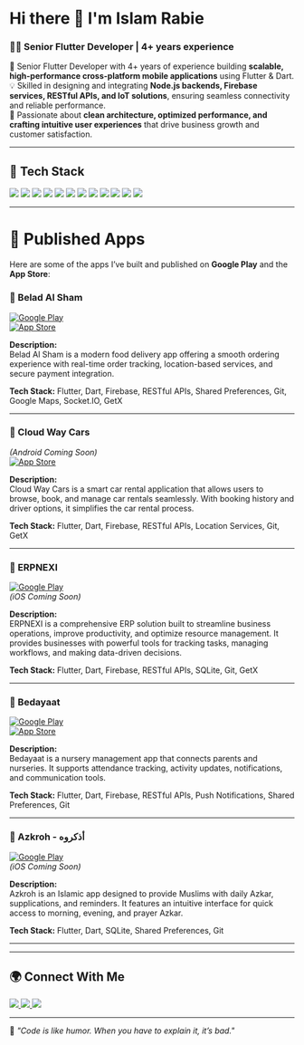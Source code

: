 # Hi there 👋 I'm Islam Rabie  

### 👨‍💻 Senior Flutter Developer | 4+ years experience  
🚀 Senior Flutter Developer with 4+ years of experience building **scalable, high-performance cross-platform mobile applications** using Flutter & Dart.  
💡 Skilled in designing and integrating **Node.js backends, Firebase services, RESTful APIs, and IoT solutions**, ensuring seamless connectivity and reliable performance.  
🎯 Passionate about **clean architecture, optimized performance, and crafting intuitive user experiences** that drive business growth and customer satisfaction.   

---

## 🔧 Tech Stack
<p>
  <img src="https://img.shields.io/badge/Flutter-02569B?logo=flutter&logoColor=white&style=for-the-badge" />
  <img src="https://img.shields.io/badge/Dart-0175C2?logo=dart&logoColor=white&style=for-the-badge" />
  <img src="https://img.shields.io/badge/Node.js-339933?logo=node.js&logoColor=white&style=for-the-badge" />
  <img src="https://img.shields.io/badge/Firebase-FFCA28?logo=firebase&logoColor=black&style=for-the-badge" />
  <img src="https://img.shields.io/badge/PostgreSQL-336791?logo=postgresql&logoColor=white&style=for-the-badge" />
  <img src="https://img.shields.io/badge/MongoDB-47A248?logo=mongodb&logoColor=white&style=for-the-badge" />
  <img src="https://img.shields.io/badge/GetX-FFC107?style=for-the-badge" />
  <img src="https://img.shields.io/badge/Cubit-29B6F6?style=for-the-badge" />
  <img src="https://img.shields.io/badge/BLoC-0A66C2?style=for-the-badge" />
  <img src="https://img.shields.io/badge/Google%20Maps-4285F4?logo=google-maps&logoColor=white&style=for-the-badge" />
  <img src="https://img.shields.io/badge/Socket.IO-010101?logo=socket.io&logoColor=white&style=for-the-badge" />
  <img src="https://img.shields.io/badge/Provider-FF6F00?style=for-the-badge" />
</p>


---

# 📱 Published Apps

Here are some of the apps I’ve built and published on **Google Play** and the **App Store**:


### 🍔 Belad Al Sham  
[![Google Play](https://img.shields.io/badge/Google_Play-414141?style=for-the-badge&logo=google-play&logoColor=white)](https://play.google.com/store/apps/details?id=com.belad.alsham.app)  
[![App Store](https://img.shields.io/badge/App_Store-0D96F6?style=for-the-badge&logo=app-store&logoColor=white)](https://apps.apple.com/eg/app/belad-al-sham/id6752439631)  

**Description:**  
Belad Al Sham is a modern food delivery app offering a smooth ordering experience with real-time order tracking, location-based services, and secure payment integration.  

**Tech Stack:** Flutter, Dart, Firebase, RESTful APIs, Shared Preferences, Git, Google Maps, Socket.IO, GetX  

---

### 🚗 Cloud Way Cars  
*(Android Coming Soon)*  
[![App Store](https://img.shields.io/badge/App_Store-0D96F6?style=for-the-badge&logo=app-store&logoColor=white)](https://apps.apple.com/eg/app/cloud-way-cars/id6751117416)  

**Description:**  
Cloud Way Cars is a smart car rental application that allows users to browse, book, and manage car rentals seamlessly. With booking history and driver options, it simplifies the car rental process.  

**Tech Stack:** Flutter, Dart, Firebase, RESTful APIs, Location Services, Git, GetX  


---

### 🚀 ERPNEXI  
[![Google Play](https://img.shields.io/badge/Google_Play-414141?style=for-the-badge&logo=google-play&logoColor=white)](https://play.google.com/store/apps/details?id=com.nexiErp.app)  
*(iOS Coming Soon)*  

**Description:**  
ERPNEXI is a comprehensive ERP solution built to streamline business operations, improve productivity, and optimize resource management. It provides businesses with powerful tools for tracking tasks, managing workflows, and making data-driven decisions.  

**Tech Stack:** Flutter, Dart, Firebase, RESTful APIs, SQLite, Git, GetX  

---

### 🏫 Bedayaat  
[![Google Play](https://img.shields.io/badge/Google_Play-414141?style=for-the-badge&logo=google-play&logoColor=white)](https://play.google.com/store/apps/details?id=com.bedayat.app)  
[![App Store](https://img.shields.io/badge/App_Store-0D96F6?style=for-the-badge&logo=app-store&logoColor=white)](https://apps.apple.com/eg/app/bedayat/id6451140940)  

**Description:**  
Bedayaat is a nursery management app that connects parents and nurseries. It supports attendance tracking, activity updates, notifications, and communication tools.  

**Tech Stack:** Flutter, Dart, Firebase, RESTful APIs, Push Notifications, Shared Preferences, Git  

---

### 🕌 Azkroh - أذكروه  
[![Google Play](https://img.shields.io/badge/Google_Play-414141?style=for-the-badge&logo=google-play&logoColor=white)](https://play.google.com/store/apps/details?id=com.islamsalemco.azkroh)  
*(iOS Coming Soon)*  

**Description:**  
Azkroh is an Islamic app designed to provide Muslims with daily Azkar, supplications, and reminders. It features an intuitive interface for quick access to morning, evening, and prayer Azkar.  

**Tech Stack:** Flutter, Dart, SQLite, Shared Preferences, Git  

---



---

## 🌍 Connect With Me
<p>
  <a href="https://www.linkedin.com/in/islam-rabie-1529a7182/">
    <img src="https://img.shields.io/badge/LinkedIn-0A66C2?logo=linkedin&logoColor=white&style=for-the-badge" />
  </a>
  <a href="mailto:islamsalemdev@gmail.com">
    <img src="https://img.shields.io/badge/Email-D14836?logo=gmail&logoColor=white&style=for-the-badge" />
  </a>
  <a href="https://wa.me/201002100015">
    <img src="https://img.shields.io/badge/WhatsApp-25D366?logo=whatsapp&logoColor=white&style=for-the-badge" />
  </a>
</p>

---
💬 *"Code is like humor. When you have to explain it, it’s bad."*
